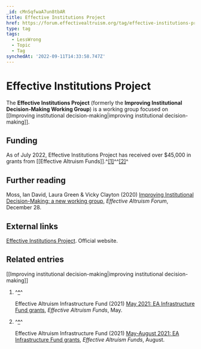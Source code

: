 ```yaml
---
_id: cMnSqfwaA7un8tbAR
title: Effective Institutions Project
href: https://forum.effectivealtruism.org/tag/effective-institutions-project
type: tag
tags:
  - LessWrong
  - Topic
  - Tag
synchedAt: '2022-09-11T14:33:58.747Z'
---
```

# Effective Institutions Project

The **Effective Institutions Project** (formerly the **Improving Institutional Decision-Making Working Group**) is a working group focused on [[Improving institutional decision-making|improving institutional decision-making]].

Funding
-------

As of July 2022, Effective Institutions Project  has received over $45,000 in grants from [[Effective Altruism Funds]].^[\[1\]](#fn80u27lez96h)^^[\[2\]](#fn6dmwipl975t)^

Further reading
---------------

Moss, Ian David, Laura Green & Vicky Clayton (2020) [Improving Institutional Decision-Making: a new working group](https://forum.effectivealtruism.org/posts/94QtuT4ss3RzrfH8A/improving-institutional-decision-making-a-new-working-group), *Effective Altruism Forum*, December 28.

External links
--------------

[Effective Institutions Project](https://effectiveinstitutionsproject.org/). Official website.

Related entries
---------------

[[Improving institutional decision-making|improving institutional decision-making]]

1.  ^**[^](#fnref80u27lez96h)**^
    
    Effective Altruism Infrastructure Fund (2021) [May 2021: EA Infrastructure Fund grants](https://funds.effectivealtruism.org/funds/payouts/may-2021-ea-infrastructure-fund-grants), *Effective Altruism Funds*, May.
    
2.  ^**[^](#fnref6dmwipl975t)**^
    
    Effective Altruism Infrastructure Fund (2021) [May-August 2021: EA Infrastructure Fund grants](https://funds.effectivealtruism.org/funds/payouts/may-august-2021-ea-infrastructure-fund-grants), *Effective Altruism Funds*, August.
